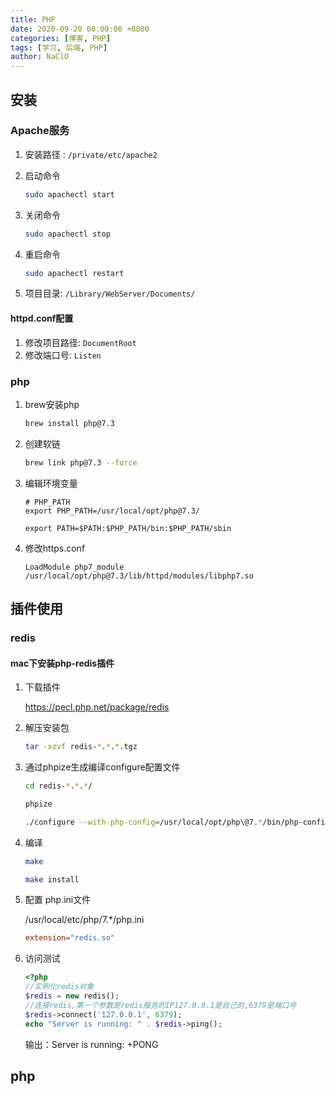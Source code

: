 ```yaml
---
title: PHP
date: 2020-09-20 00:00:00 +0800
categories: [博客, PHP]
tags: [学习, 后端, PHP] 
author: NaClO
---
```


## 安装

### Apache服务

1. 安装路径 : ` /private/etc/apache2 `

2. 启动命令

   ````bash
   sudo apachectl start
   ````

3. 关闭命令

   ````bash
   sudo apachectl stop
   ````

4. 重启命令

   ```bash
   sudo apachectl restart
   ```

5. 项目目录: `/Library/WebServer/Documents/`

####  httpd.conf配置

1. 修改项目路径: `DocumentRoot`
2. 修改端口号: `Listen`

### php

1. brew安装php

   ````bash
   brew install php@7.3  
   ````

2. 创建软链

   ````bash
   brew link php@7.3 --force
   ````

3. 编辑环境变量

   ````
   # PHP_PATH
   export PHP_PATH=/usr/local/opt/php@7.3/
   
   export PATH=$PATH:$PHP_PATH/bin:$PHP_PATH/sbin
   ````

4. 修改https.conf

   ````
   LoadModule php7_module /usr/local/opt/php@7.3/lib/httpd/modules/libphp7.so
   ````

## 插件使用

### redis

#### mac下安装php-redis插件

1. 下载插件

   https://pecl.php.net/package/redis

2. 解压安装包

   ````bash
   tar -xzvf redis-*.*.*.tgz
   ````

3. 通过phpize生成编译configure配置文件

   ````bash
   cd redis-*.*.*/
   
   phpize
   
   ./configure --with-php-config=/usr/local/opt/php\@7.*/bin/php-config
   ````

4. 编译

   ````bash
   make
   
   make install
   ````

5. 配置 php.ini文件

   /usr/local/etc/php/7.*/php.ini

   ````ini
   extension="redis.so"
   ````

6. 访问测试

   ````php
   <?php
   //实例化redis对象
   $redis = new redis();
   //连接redis,第一个参数是redis服务的IP127.0.0.1是自己的,6379是端口号
   $redis->connect('127.0.0.1', 6379);
   echo "Server is running: " . $redis->ping();
   ````

   输出：Server is running: +PONG

## php



